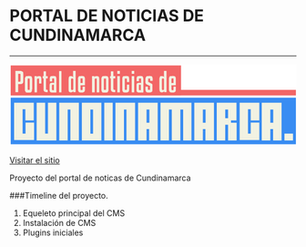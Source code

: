 # PORTAL DE NOTICIAS DE CUNDINAMARCA
---

[![Url del sitio](logo.png)](http://portaldenoticiasdecundinamarca.com)

[Visitar el sitio](http://portaldenoticiasdecundinamarca.com)

Proyecto del portal de noticas de Cundinamarca

###Timeline del proyecto.

1. Equeleto principal del CMS
2. Instalación de CMS
3. Plugins iniciales 